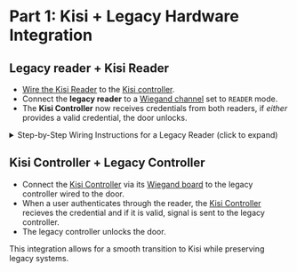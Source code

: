 # Part 1: Kisi + Legacy Hardware Integration

## Legacy reader + Kisi Reader
- [Wire the Kisi Reader](https://docs.kisi.io/access_control/hardware/readers/kisi_reader_pro_2_1/wire_reader_pro_2_1) to the [Kisi controller](https://docs.kisi.io/access_control/hardware/controllers).
- Connect the **legacy reader** to a [Wiegand channel](https://docs.kisi.io/access_control/hardware/controllers/kisi_wiegand_board/wire_legacy_hardware) set to `READER` mode.
- The **Kisi Controller** now receives credentials from both readers, if *either* provides a valid credential, the door unlocks.
<details>
  <summary>Step-by-Step Wiring Instructions for a Legacy Reader (click to expand)</summary>

1. Select one of the four Wiegand channels on the Wiegand board
2. Toggle the switch of the selected Wiegand channel to READER mode
3. Connect the legacy reader's D0 wire to the D0 port of the Wiegand channel (Green - Data line 0)
4. Connect the legacy reader's D1 wire to the D1 port of the Wiegand channel (White - Data line 1)
5. Connect the legacy reader's + wire to the + port of the Wiegand channel (Red - 12 volts direct current)
6. Connect the legacy reader's - wire to the - port of the Wiegand channel (Black - Ground)
7. Connect the legacy reader's LED cable to the G (Green) port of the Wiegand channel
</details>
<!-- All the information I use for this project is from Kisi's documentaition portal, so I have copied the exact text for wiring from the portal, hence the wiring description was not writen by me -->

## Kisi Controller + Legacy Controller
- Connect the [Kisi Controller](https://docs.kisi.io/access_control/hardware/controllers) via its [Wiegand board](https://docs.kisi.io/access_control/hardware/controllers/kisi_wiegand_board/wire_legacy_hardware) to the legacy controller wired to the door.  
- When a user authenticates through the reader, the [Kisi Controller](https://docs.kisi.io/access_control/hardware/controllers) recieves the credential and if it is valid, signal is sent to the legacy controller.
- The legacy controller unlocks the door.
  
This integration allows for a smooth transition to Kisi while preserving legacy systems.  
